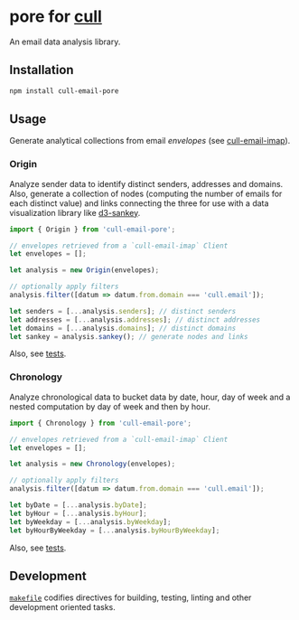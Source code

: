 # pore for [cull](https://cull.email)

An email data analysis library.

## Installation

```sh
npm install cull-email-pore
```

## Usage

Generate analytical collections from email _envelopes_ (see [cull-email-imap](https://github.com/cull-email/imap)).

### Origin

Analyze sender data to identify distinct senders, addresses and domains. Also, generate a collection of nodes (computing the number of emails for each distinct value) and links connecting the three for use with a data visualization library like [d3-sankey](https://github.com/d3/d3-sankey).

```js
import { Origin } from 'cull-email-pore';

// envelopes retrieved from a `cull-email-imap` Client
let envelopes = [];

let analysis = new Origin(envelopes);

// optionally apply filters
analysis.filter([datum => datum.from.domain === 'cull.email']);

let senders = [...analysis.senders]; // distinct senders
let addresses = [...analysis.addresses]; // distinct addresses
let domains = [...analysis.domains]; // distinct domains
let sankey = analysis.sankey(); // generate nodes and links
```

Also, see [tests](test/origin.spec.ts).

### Chronology

Analyze chronological data to bucket data by date, hour, day of week and a nested computation by day of week and then by hour.

```js
import { Chronology } from 'cull-email-pore';

// envelopes retrieved from a `cull-email-imap` Client
let envelopes = [];

let analysis = new Chronology(envelopes);

// optionally apply filters
analysis.filter([datum => datum.from.domain === 'cull.email']);

let byDate = [...analysis.byDate];
let byHour = [...analysis.byHour];
let byWeekday = [...analysis.byWeekday];
let byHourByWeekday = [...analysis.byHourByWeekday];
```

Also, see [tests](test/chronology.spec.ts).

## Development

[`makefile`](makefile) codifies directives for building, testing, linting and other development oriented tasks.